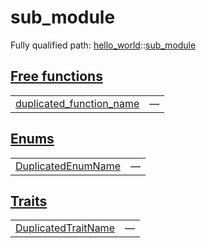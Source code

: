 # sub_module

Fully qualified path: [hello_world](./hello_world.md)::[sub_module](./hello_world-sub_module.md)


## [Free functions](./hello_world-sub_module-free_functions.md)

| | |
|:---|:---|
| [duplicated_function_name](./hello_world-sub_module-duplicated_function_name.md) | — |

## [Enums](./hello_world-sub_module-enums.md)

| | |
|:---|:---|
| [DuplicatedEnumName](./hello_world-sub_module-DuplicatedEnumName.md) | — |

## [Traits](./hello_world-sub_module-traits.md)

| | |
|:---|:---|
| [DuplicatedTraitName](./hello_world-sub_module-DuplicatedTraitName.md) | — |
